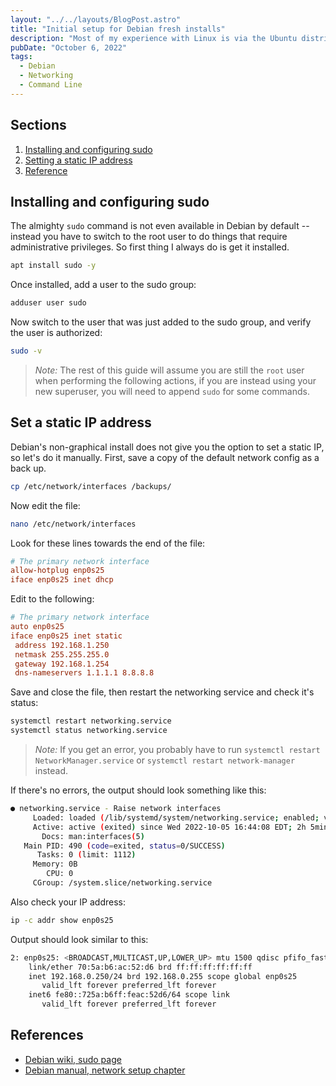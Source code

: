 ```yaml
---
layout: "../../layouts/BlogPost.astro"
title: "Initial setup for Debian fresh installs"
description: "Most of my experience with Linux is via the Ubuntu distribution, which includes many defaults that make it very user friendly and easier to use than other distros. Debian is pretty minimal, however, so I need a reminder of those extra steps that are necessary on a fresh install of Debian."
pubDate: "October 6, 2022"
tags:
  - Debian
  - Networking
  - Command Line
---
```


## Sections

1. [Installing and configuring sudo](#sudo)
2. [Setting a static IP address](#ip)
3. [Reference](#ref)

<div id='sudo'>

## Installing and configuring sudo

The almighty `sudo` command is not even available in Debian by default -- instead you have to switch to the root user to do things that require administrative privileges. So first thing I always do is get it installed.

```bash
apt install sudo -y
```

Once installed, add a user to the sudo group:

```bash
adduser user sudo
```

Now switch to the user that was just added to the sudo group, and verify the user is authorized:

```bash
sudo -v
```

> _Note:_ The rest of this guide will assume you are still the `root` user when performing the following actions, if you are instead using your new superuser, you will need to append `sudo` for some commands.

<div id='ip'>

## Set a static IP address

Debian's non-graphical install does not give you the option to set a static IP, so let's do it manually. First, save a copy of the default network config as a back up.

```bash
cp /etc/network/interfaces /backups/
```

Now edit the file:

```bash
nano /etc/network/interfaces
```

Look for these lines towards the end of the file:

```ini
# The primary network interface
allow-hotplug enp0s25
iface enp0s25 inet dhcp
```

Edit to the following:

```ini
# The primary network interface
auto enp0s25
iface enp0s25 inet static
 address 192.168.1.250
 netmask 255.255.255.0
 gateway 192.168.1.254
 dns-nameservers 1.1.1.1 8.8.8.8
```

Save and close the file, then restart the networking service and check it's status:

```bash
systemctl restart networking.service
systemctl status networking.service
```

> _Note:_ If you get an error, you probably have to run `systemctl restart NetworkManager.service` or `systemctl restart network-manager` instead.

If there's no errors, the output should look something like this:

```bash
● networking.service - Raise network interfaces
     Loaded: loaded (/lib/systemd/system/networking.service; enabled; vendor preset: enabled)
     Active: active (exited) since Wed 2022-10-05 16:44:08 EDT; 2h 5min ago
       Docs: man:interfaces(5)
   Main PID: 490 (code=exited, status=0/SUCCESS)
      Tasks: 0 (limit: 1112)
     Memory: 0B
        CPU: 0
     CGroup: /system.slice/networking.service
```

Also check your IP address:

```bash
ip -c addr show enp0s25
```

Output should look similar to this:

```bash
2: enp0s25: <BROADCAST,MULTICAST,UP,LOWER_UP> mtu 1500 qdisc pfifo_fast state UP group default qlen 1000
    link/ether 70:5a:b6:ac:52:d6 brd ff:ff:ff:ff:ff:ff
    inet 192.168.0.250/24 brd 192.168.0.255 scope global enp0s25
       valid_lft forever preferred_lft forever
    inet6 fe80::725a:b6ff:feac:52d6/64 scope link
       valid_lft forever preferred_lft forever
```

<div id='ref'/>

## References

- <a href="https://wiki.debian.org/sudo" target="_blank">Debian wiki, sudo page</a>
- <a href="https://www.debian.org/doc/manuals/debian-reference/ch05.en.html" target="_blank">Debian manual, network setup chapter</a>

